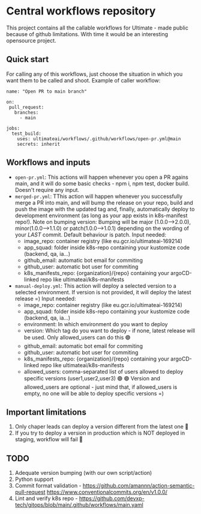 # Central workflows repository

This project contains all the callable workflows for Ultimate - made public because of github limitations. With time it would be an interesting opensource project. 

## Quick start

For calling any of this workflows, just choose the situation in which you want them to be called and shoot. Example of caller workflow:

```
name: "Open PR to main branch"

on:
 pull_request:
   branches:
     - main

jobs:
  test_build:
    uses: ultimateai/workflows/.github/workflows/open-pr.yml@main
    secrets: inherit
```

## Workflows and inputs

-   `open-pr.yml`: This actions will happen whenever you open a PR agains main, and it will do some basic checks - npm i, npm test, docker build. Doesn't require any input. 
-   `merged-pr.yml`: TThis action will happen whenever you successfully merge a PR into main, and will bump the release on your repo, build and push the image with the updated tag and, finally, automatically deploy to development environment (as long as your app exists in k8s-manifest repo!). Note on bumping version: Bumping will be major (1.0.0-->2.0.0), minor(1.0.0-->1.1.0) or patch(1.0.0-->1.0.1) depending on the wording of your _LAST_ commit. Default behaviour is patch. 
Input needed:
    - image_repo: container registry (like eu.gcr.io/ultimateai-169214)
    - app_squad: folder inside k8s-repo containing your kustomize code (backend, qa, ia...)
    - github_email: automatic bot email for commiting 
    - github_user: automatic bot user for commiting 
    - k8s_manifests_repo: {organization}/{repo} containing your argoCD-linked repo like ultimateai/k8s-manifests
-   `manual-deploy.yml`: This action will deploy a selected version to a selected environment. If version is not provided, it will deploy the latest release =)
Input needed:
    - image_repo: container registry (like eu.gcr.io/ultimateai-169214)
    - app_squad: folder inside k8s-repo containing your kustomize code (backend, qa, ia...)
    - environment: In which environment do you want to deploy
    - version: Which tag do you want to deploy - if none, latest release will be used. Only allowed_users can do this 🟣
    - github_email: automatic bot email for commiting 
    - github_user: automatic bot user for commiting 
    - k8s_manifests_repo: {organization}/{repo} containing your argoCD-linked repo like ultimateai/k8s-manifests
    - allowed_users: comma-separated list of users allowed to deploy specific versions (user1,user2,user3) 🟣
    🟣 Version and allowed_users are optional - just mind that, if allowed_users is empty, no one will be able to deploy specific versions =)

## Important limitations
1. Only chaper leads can deploy a version different from the latest one 🔴
2. If you try to deploy a version in production which is NOT deployed in staging, workflow will fail 🔴


## TODO
1. Adequate version bumping (with our own script/action)
2. Python support
3. Commit format validation - https://github.com/amannn/action-semantic-pull-request https://www.conventionalcommits.org/en/v1.0.0/
4. Lint and verify k8s repo - https://github.com/devxp-tech/gitops/blob/main/.github/workflows/main.yaml
